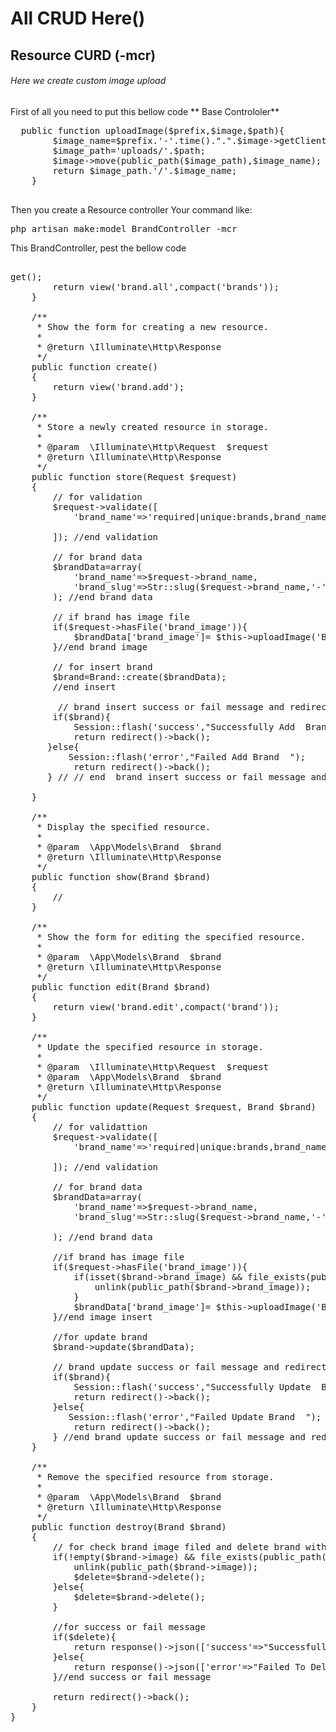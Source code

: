 # All CRUD Here()
## Resource CURD (-mcr) 
###### Here we create custom image upload
 First of all you need to put this bellow code  ** Base Controloler**
 <pre>
  public function uploadImage($prefix,$image,$path){
        $image_name=$prefix.'-'.time().".".$image->getClientOriginalExtension();
        $image_path='uploads/'.$path;
        $image->move(public_path($image_path),$image_name);
        return $image_path.'/'.$image_name;
    }
 </pre>
Then you create a Resource controller
Your command like:
<pre>
php artisan make:model BrandController -mcr
</pre>
This BrandController, pest the bellow code 
<pre>

<?php

namespace App\Http\Controllers;

use App\Models\Brand;
use Illuminate\Http\Request;
use Illuminate\Support\Carbon;
use Illuminate\Support\Facades\Hash;
use Illuminate\Support\Facades\Session;
use Illuminate\Support\Str;

class BrandController extends Controller
{
    /**
     * Display a listing of the resource.
     *
     * @return \Illuminate\Http\Response
     */
    public function index()
    {
        $brands=Brand::orderby('id','DESC')->get();
        return view('brand.all',compact('brands'));
    }

    /**
     * Show the form for creating a new resource.
     *
     * @return \Illuminate\Http\Response
     */
    public function create()
    {
        return view('brand.add');
    }

    /**
     * Store a newly created resource in storage.
     *
     * @param  \Illuminate\Http\Request  $request
     * @return \Illuminate\Http\Response
     */
    public function store(Request $request)
    {
        // for validation
        $request->validate([
            'brand_name'=>'required|unique:brands,brand_name',

        ]); //end validation

        // for brand data
        $brandData=array(
            'brand_name'=>$request->brand_name,
            'brand_slug'=>Str::slug($request->brand_name,'-'),
        ); //end brand data

        // if brand has image file
        if($request->hasFile('brand_image')){
            $brandData['brand_image']= $this->uploadImage('B',$request->brand_image,'brand');;
        }//end brand image

        // for insert brand
        $brand=Brand::create($brandData);
        //end insert

         // brand insert success or fail message and redirect
        if($brand){
            Session::flash('success',"Successfully Add  Brand");
            return redirect()->back();
       }else{
           Session::flash('error',"Failed Add Brand  ");
            return redirect()->back();
       } // // end  brand insert success or fail message and redirect

    }

    /**
     * Display the specified resource.
     *
     * @param  \App\Models\Brand  $brand
     * @return \Illuminate\Http\Response
     */
    public function show(Brand $brand)
    {
        //
    }

    /**
     * Show the form for editing the specified resource.
     *
     * @param  \App\Models\Brand  $brand
     * @return \Illuminate\Http\Response
     */
    public function edit(Brand $brand)
    {
        return view('brand.edit',compact('brand'));
    }

    /**
     * Update the specified resource in storage.
     *
     * @param  \Illuminate\Http\Request  $request
     * @param  \App\Models\Brand  $brand
     * @return \Illuminate\Http\Response
     */
    public function update(Request $request, Brand $brand)
    {
        // for validattion
        $request->validate([
            'brand_name'=>'required|unique:brands,brand_name,'.$brand->id,

        ]); //end validation

        // for brand data
        $brandData=array(
            'brand_name'=>$request->brand_name,
            'brand_slug'=>Str::slug($request->brand_name,'-'),

        ); //end brand data

        //if brand has image file
        if($request->hasFile('brand_image')){
            if(isset($brand->brand_image) && file_exists(public_path($brand->brand_image))){
                unlink(public_path($brand->brand_image));
            }
            $brandData['brand_image']= $this->uploadImage('B',$request->brand_image,'brand');;
        }//end image insert

        //for update brand
        $brand->update($brandData);

        // brand update success or fail message and redirect
        if($brand){
            Session::flash('success',"Successfully Update  Brand");
            return redirect()->back();
        }else{
           Session::flash('error',"Failed Update Brand  ");
            return redirect()->back();
        } //end brand update success or fail message and redirect
    }

    /**
     * Remove the specified resource from storage.
     *
     * @param  \App\Models\Brand  $brand
     * @return \Illuminate\Http\Response
     */
    public function destroy(Brand $brand)
    {
        // for check brand image filed and delete brand with image
        if(!empty($brand->image) && file_exists(public_path($brand->image) )){
            unlink(public_path($brand->image));
            $delete=$brand->delete();
        }else{
            $delete=$brand->delete();
        }

        //for success or fail message
        if($delete){
            return response()->json(['success'=>"Successfully Delete Brand"]);
        }else{
            return response()->json(['error'=>"Failed To Delete Brand"],500);
        }//end success or fail message

        return redirect()->back();
    }
}

</pre>
